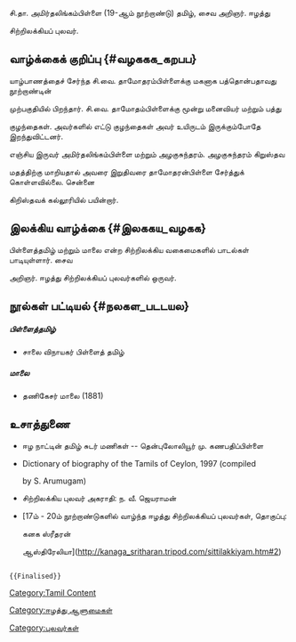 சி.தா. அமிர்தலிங்கம்பிள்ளை (19-ஆம் நூற்றாண்டு) தமிழ், சைவ அறிஞர். ஈழத்து
சிற்றிலக்கியப் புலவர்.

## வாழ்க்கைக் குறிப்பு {#வழககக_கறபப}

யாழ்பாணத்தைச் சேர்ந்த சி.வை. தாமோதரம்பிள்ளைக்கு மகனாக பத்தொன்பதாவது நூற்றாண்டின்
முற்பகுதியில் பிறந்தார். சி.வை. தாமோதம்பிள்ளைக்கு மூன்று மனைவியர் மற்றும் பத்து
குழந்தைகள். அவர்களில் எட்டு குழந்தைகள் அவர் உயிருடம் இருக்கும்போதே இறந்துவிட்டனர்.
எஞ்சிய இருவர் அமிர்தலிங்கம்பிள்ளை மற்றும் அழகுசுந்தரம். அழகுசுந்தரம் கிறுஸ்தவ
மதத்திற்கு மாறியதால் அவரை இறுதிவரை தாமோதரன்பிள்ளை சேர்த்துக் கொள்ளவில்லை. சென்னை
கிறிஸ்தவக் கல்லூரியில் பயின்றார்.

## இலக்கிய வாழ்க்கை {#இலககய_வழகக}

பிள்ளைத்தமிழ் மற்றும் மாலை என்ற சிற்றிலக்கிய வகைமைகளில் பாடல்கள் பாடியுள்ளார். சைவ
அறிஞர். ஈழத்து சிற்றிலக்கியப் புலவர்களில் ஒருவர்.

## நூல்கள் பட்டியல் {#நலகள_படடயல}

##### பிள்ளைத்தமிழ்

-   சாலை விநாயகர் பிள்ளைத் தமிழ்

##### மாலை

-   தணிகேசர் மாலை (1881)

## உசாத்துணை

-   ஈழ நாட்டின் தமிழ் சுடர் மணிகள் -- தென்புலோலியூர் மு. கணபதிப்பிள்ளை
-   Dictionary of biography of the Tamils of Ceylon, 1997 (compiled
    by S. Arumugam)
-   சிற்றிலக்கிய புலவர் அகராதி: ந. வீ. ஜெயராமன்
-   [17ம் - 20ம் நூற்றாண்டுகளில் வாழ்ந்த ஈழத்து சிற்றிலக்கியப் புலவர்கள், தொகுப்பு:
    கனக ஸ்ரீதரன்
    ஆஸ்திரேலியா](http://kanaga_sritharan.tripod.com/sittilakkiyam.htm#2)

```{=mediawiki}
{{Finalised}}
```
[Category:Tamil Content](Category:Tamil_Content "wikilink")
[Category:ஈழத்து ஆளுமைகள்](Category:ஈழத்து_ஆளுமைகள் "wikilink")
[Category:புலவர்கள்](Category:புலவர்கள் "wikilink")
